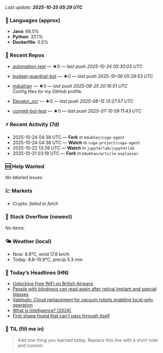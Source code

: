 

<!-- DAILY-SECTION:START -->
_Last update: **2025-10-25 05:29 UTC**_


### 🧪 Languages (approx)
- **Java**: 66.5%
- **Python**: 33.1%
- **Dockerfile**: 0.5%

### 🔧 Recent Repos
- [automation-test](https://github.com/mdukhan/automation-test) — ★0 — _last push 2025-10-24 05:30:03 UTC_  
  
- [budget-guardrail-bot](https://github.com/mdukhan/budget-guardrail-bot) — ★0 — _last push 2025-10-06 05:28:53 UTC_  
  
- [mdukhan](https://github.com/mdukhan/mdukhan) — ★0 — _last push 2025-08-25 20:16:51 UTC_  
  Config files for my GitHub profile.
- [Elevator_ocr](https://github.com/mdukhan/Elevator_ocr) — ★0 — _last push 2025-08-15 13:27:57 UTC_  
  
- [commit-bot-test](https://github.com/mdukhan/commit-bot-test) — ★0 — _last push 2025-07-10 09:11:43 UTC_  
  

### ⚡ Recent Activity (7d)
- 2025-10-24 04:38 UTC — **Fork** in `mdukhan/cuga-agent`
- 2025-10-24 04:38 UTC — **Watch** in `cuga-project/cuga-agent`
- 2025-10-22 13:39 UTC — **Watch** in `jupyterlab/jupyterlab`
- 2025-10-21 03:19 UTC — **Fork** in `mdukhan/article-explainer`

### 🆘 Help Wanted
_No labeled issues._

### 💹 Markets
- Crypto: _failed to fetch_

### 🧩 Stack Overflow (newest)
_No items._

### 🌤️ Weather (local)
- Now: 8.8°C, wind 17.8 km/h
- Today: 8.8–10.9°C, precip 5.3 mm

### 📰 Today’s Headlines (HN)
- [Unlocking Free WiFi on British Airways](https://www.swift.org/blog/nightly-swift-sdk-for-android/)
- [People with blindness can read again after retinal implant and special glasses](https://www.saxrag.com/tech/reversing/2025/06/01/BAWiFi.html)
- [Valetudo: Cloud replacement for vacuum robots enabling local-only operation](https://www.nbcnews.com/health/health-news/tiny-eye-implant-special-glasses-legally-blind-patients-can-read-rcna238488)
- [What Is Intelligence? (2024)](https://valetudo.cloud/)
- [First shape found that can&#x27;t pass through itself](https://whatisintelligence.antikythera.org/)

### 🧠 TIL (fill me in)
> Add one thing you learned today. Replace this line with a short note and commit.

<!-- DAILY-SECTION:END -->
